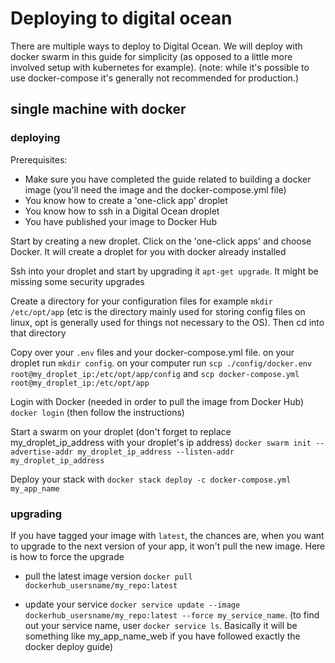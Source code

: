 # Deploying to digital ocean

There are multiple ways to deploy to Digital Ocean. We will deploy with docker swarm in this guide for simplicity (as opposed to a little more involved setup with kubernetes for example).
(note: while it's possible to use docker-compose it's generally not recommended for production.)

## single machine with docker

### deploying

Prerequisites:

- Make sure you have completed the guide related to building a docker image (you'll need the image and the docker-compose.yml file)
- You know how to create a 'one-click app' droplet
- You know how to ssh in a Digital Ocean droplet
- You have published your image to Docker Hub

Start by creating a new droplet. Click on the 'one-click apps' and choose Docker. It will create a droplet for you with docker already installed

Ssh into your droplet and start by upgrading it `apt-get upgrade`. It might be missing some security upgrades

Create a directory for your configuration files for example `mkdir /etc/opt/app` (etc is the directory mainly used for storing config files on linux, opt is generally used for things not necessary to the OS). Then cd into that directory

Copy over your `.env` files and your docker-compose.yml file. on your droplet run `mkdir config`. on your computer run `scp ./config/docker.env root@my_droplet_ip:/etc/opt/app/config` and `scp docker-compose.yml root@my_droplet_ip:/etc/opt/app`

Login with Docker (needed in order to pull the image from Docker Hub) `docker login` (then follow the instructions)

Start a swarm on your droplet (don't forget to replace my_droplet_ip_address with your droplet's ip address) `docker swarm init --advertise-addr my_droplet_ip_address --listen-addr my_droplet_ip_address`

Deploy your stack with `docker stack deploy -c docker-compose.yml my_app_name`

### upgrading

If you have tagged your image with `latest`, the chances are, when you want to upgrade to the next version of your app, it won't pull the new image. Here is how to force the upgrade

- pull the latest image version `docker pull dockerhub_usersname/my_repo:latest`

- update your service `docker service update --image dockerhub_usersname/my_repo:latest --force my_service_name`. (to find out your service name, user `docker service ls`. Basically it will be something like my_app_name_web if you have followed exactly the docker deploy guide)
